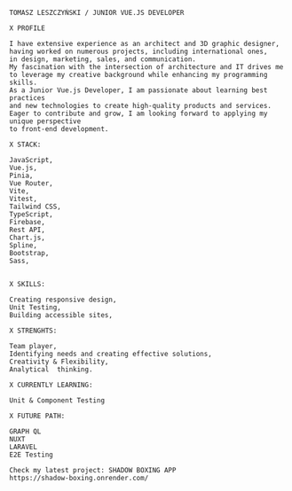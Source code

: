 ```
TOMASZ LESZCZYŃSKI / JUNIOR VUE.JS DEVELOPER
 
X PROFILE

I have extensive experience as an architect and 3D graphic designer,
having worked on numerous projects, including international ones,
in design, marketing, sales, and communication.
My fascination with the intersection of architecture and IT drives me
to leverage my creative background while enhancing my programming skills.
As a Junior Vue.js Developer, I am passionate about learning best practices
and new technologies to create high-quality products and services.
Eager to contribute and grow, I am looking forward to applying my unique perspective
to front-end development.

X STACK:

JavaScript,
Vue.js,
Pinia,
Vue Router,
Vite,
Vitest,
Tailwind CSS,
TypeScript,
Firebase,
Rest API,
Chart.js,
Spline,
Bootstrap,
Sass,


X SKILLS:

Creating responsive design,
Unit Testing,
Building accessible sites,

X STRENGHTS:

Team player,
Identifying needs and creating effective solutions,
Creativity & Flexibility,
Analytical  thinking.

X CURRENTLY LEARNING:

Unit & Component Testing

X FUTURE PATH:

GRAPH QL
NUXT
LARAVEL
E2E Testing  

Check my latest project: SHADOW BOXING APP
https://shadow-boxing.onrender.com/

```



<!--
**TomekLeszczynski/TomekLeszczynski** is a ✨ _special_ ✨ repository because its `README.md` (this file) appears on your GitHub profile.

Here are some ideas to get you started:

- 🔭 I’m currently working on ...
- 🌱 I’m currently learning ...
- 👯 I’m looking to collaborate on ...
- 🤔 I’m looking for help with ...
- 💬 Ask me about ...
- 📫 How to reach me: ...
- 😄 Pronouns: ...
- ⚡ Fun fact: ...
-->
